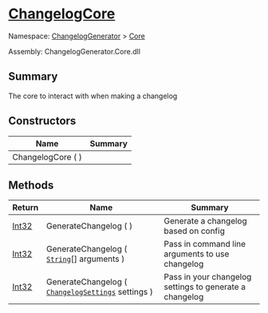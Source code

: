 # [ChangelogCore](./ChangelogCore.md)

Namespace: [ChangelogGenerator]() > [Core](./README.md)

Assembly: ChangelogGenerator.Core.dll

## Summary
The core to interact with when making a changelog

## Constructors

| Name | Summary | 
| --- | --- | 
| ChangelogCore (  ) |  | 


## Methods

| Return | Name | Summary | 
| --- | --- | --- | 
| [Int32](https://docs.microsoft.com/en-us/dotnet/api/System.Int32) | GenerateChangelog (  ) | Generate a changelog based on config | 
| [Int32](https://docs.microsoft.com/en-us/dotnet/api/System.Int32) | GenerateChangelog ( [`String`](https://docs.microsoft.com/en-us/dotnet/api/System.String)[] arguments ) | Pass in command line arguments to use changelog | 
| [Int32](https://docs.microsoft.com/en-us/dotnet/api/System.Int32) | GenerateChangelog ( [`ChangelogSettings`](./Settings/ChangelogSettings.md) settings ) | Pass in your changelog settings to generate a changelog | 


